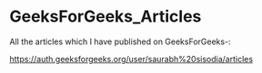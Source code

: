 # GeeksForGeeks_Articles

All the articles which I have published on GeeksForGeeks-:

https://auth.geeksforgeeks.org/user/saurabh%20sisodia/articles
